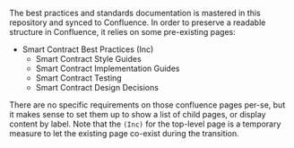 The best practices and standards documentation is mastered in this repository and synced to Confluence. In order to preserve a readable structure in Confluence, it relies on some pre-existing pages:

- Smart Contract Best Practices (Inc)
  - Smart Contract Style Guides
  - Smart Contract Implementation Guides
  - Smart Contract Testing
  - Smart Contract Design Decisions

There are no specific requirements on those confluence pages per-se, but it makes sense to set them up to show a list of child pages, or display content by label. Note that the `(Inc)` for the top-level page is a temporary measure to let the existing page co-exist during the transition.
